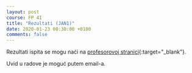 ```yaml
---
layout: post
course: FP 4I
title: "Rezultati (JAN1)"
date: 2020-01-23 00:30:00 +0100
comments: false
---
```


Rezultati ispita se mogu naći na [profesorovoj stranici](http://poincare.matf.bg.ac.rs/~ivan/?content=notifications){:target="_blank"}.

Uvid u radove je moguć putem email-a. 

